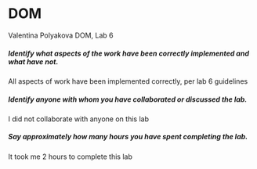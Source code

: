# DOM
Valentina Polyakova DOM, Lab 6

##### Identify what aspects of the work have been correctly implemented and what have not.
All aspects of work have been implemented correctly, per lab 6 guidelines

##### Identify anyone with whom you have collaborated or discussed the lab.
I did not collaborate with anyone on this lab

##### Say approximately how many hours you have spent completing the lab.
It took me 2 hours to complete this lab